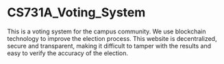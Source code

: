 # CS731A_Voting_System
This is a voting system for the campus community. We use blockchain technology to improve the election process. This website is decentralized, secure and transparent, making it difficult to tamper with the results and easy to verify the accuracy of the election.
